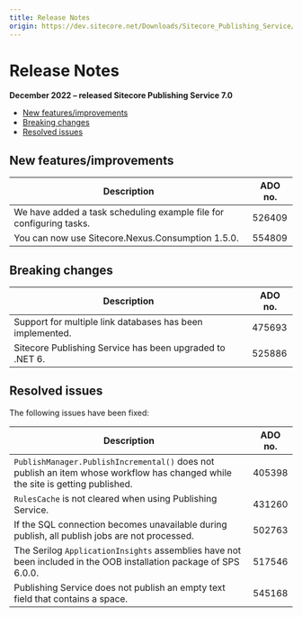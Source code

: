 ```yaml
---
title: Release Notes
origin: https://dev.sitecore.net/Downloads/Sitecore_Publishing_Service/7x/Sitecore_Publishing_Service_7020/Release_Notes
---
```


# Release Notes

**December 2022 – released Sitecore Publishing Service 7.0**

-   [New features/improvements](#New)
-   [Breaking changes](#Breaking)
-   [Resolved issues](#Resolved)

## New features/improvements

 | Description | ADO no. |
 | --- | --- |
 | ​​We have added a task scheduling example file for configuring tasks. | 526409 |
 | ​​You can now use Sitecore.Nexus.Consumption 1.5.0. | 554809 |

## Breaking changes

 | Description | ADO no. |
 | --- | --- |
 | Support for multiple link databases has been implemented.​​ | 475693 |
 | Sitecore Publishing Service has been upgraded to .NET 6.​​ | 525886 |

## Resolved issues

The following issues have been fixed:

 | Description | ADO no. |
 | --- | --- |
 | ​​`PublishManager.PublishIncremental()` does not publish an item whose workflow has changed while the site is getting published. | 405398 |
 | ​​`RulesCache` is not cleared when using Publishing Service. | 431260 |
 | If the SQL connection becomes unavailable during publish, all publish jobs are not processed.​​ | 502763 |
 | The Serilog `ApplicationInsights` assemblies have not been included in the OOB installation package of SPS 6.0.0.​​ | 517546 |
 | ​Publishing Service does not publish an empty text field that contains a space.​​ | 545168 |